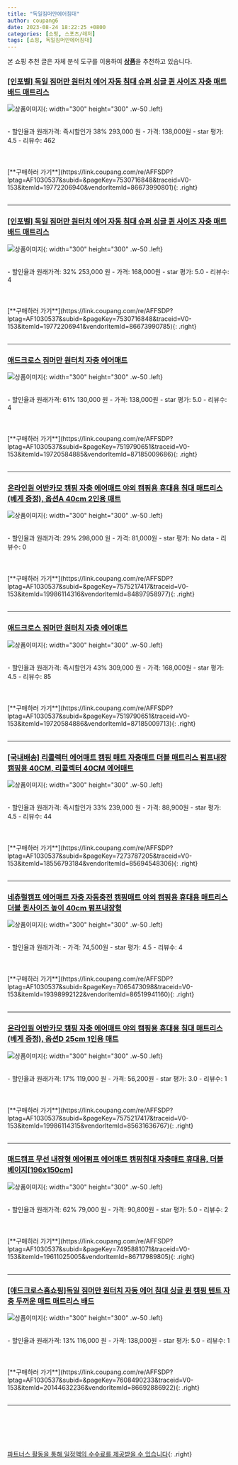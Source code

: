 ```yaml
---
title: "독일짐머만에어침대"
author: coupang6
date: 2023-08-24 18:22:25 +0800
categories: [쇼핑, 스포츠/레저]
tags: [쇼핑, 독일짐머만에어침대]
---
```


본 쇼핑 추천 글은 자체 분석 도구를 이용하여 [**상품**](https://link.coupang.com/a/bao1ui)을 추천하고 있습니다.

### [[인포벨] 독일 짐머만 원터치 에어 자동 침대 슈퍼 싱글 퀸 사이즈 자충 매트 배드 매트리스](https://link.coupang.com/re/AFFSDP?lptag=AF1030537&subid=&pageKey=7530716848&traceid=V0-153&itemId=19772206940&vendorItemId=86673990801)

![상품이미지](https://thumbnail8.coupangcdn.com/thumbnails/remote/230x230ex/image/vendor_inventory/d4e9/b41fb6ae8eaf731a451d74f3ea63cc76a771b1e932fb84bf159cadb23b5c.jpg){: width="300" height="300" .w-50 .left}


<br>
- 할인율과 원래가격: 즉시할인가 38%  293,000   원
- 가격: 138,000원
- star 평가: 4.5
- 리뷰수: 462
<br>
<br>
<br>
<br>
[**구매하러 가기**](https://link.coupang.com/re/AFFSDP?lptag=AF1030537&subid=&pageKey=7530716848&traceid=V0-153&itemId=19772206940&vendorItemId=86673990801){: .right}
<br>
<br>

---

### [[인포벨] 독일 짐머만 원터치 에어 자동 침대 슈퍼 싱글 퀸 사이즈 자충 매트 배드 매트리스](https://link.coupang.com/re/AFFSDP?lptag=AF1030537&subid=&pageKey=7530716848&traceid=V0-153&itemId=19772206941&vendorItemId=86673990785)

![상품이미지](https://thumbnail8.coupangcdn.com/thumbnails/remote/230x230ex/image/vendor_inventory/d4e9/b41fb6ae8eaf731a451d74f3ea63cc76a771b1e932fb84bf159cadb23b5c.jpg){: width="300" height="300" .w-50 .left}


<br>
- 할인율과 원래가격: 32%  253,000   원
- 가격: 168,000원
- star 평가: 5.0
- 리뷰수: 4
<br>
<br>
<br>
<br>
[**구매하러 가기**](https://link.coupang.com/re/AFFSDP?lptag=AF1030537&subid=&pageKey=7530716848&traceid=V0-153&itemId=19772206941&vendorItemId=86673990785){: .right}
<br>
<br>

---

### [애드크로스 짐머만 원터치 자충 에어매트](https://link.coupang.com/re/AFFSDP?lptag=AF1030537&subid=&pageKey=7519790651&traceid=V0-153&itemId=19720584885&vendorItemId=87185009686)

![상품이미지](https://thumbnail10.coupangcdn.com/thumbnails/remote/230x230ex/image/retail/images/2023/09/14/11/2/f7f2b589-319c-4c42-baae-de24d7ccd9e8.jpg){: width="300" height="300" .w-50 .left}


<br>
- 할인율과 원래가격: 61%  130,000   원
- 가격: 138,000원
- star 평가: 5.0
- 리뷰수: 4
<br>
<br>
<br>
<br>
[**구매하러 가기**](https://link.coupang.com/re/AFFSDP?lptag=AF1030537&subid=&pageKey=7519790651&traceid=V0-153&itemId=19720584885&vendorItemId=87185009686){: .right}
<br>
<br>

---

### [온라인원 어반카모 캠핑 자충 에어매트 야외 캠핑용 휴대용 침대 매트리스 (베게 증정), 옵션A 40cm 2인용 매트](https://link.coupang.com/re/AFFSDP?lptag=AF1030537&subid=&pageKey=7575217417&traceid=V0-153&itemId=19986114316&vendorItemId=84897958977)

![상품이미지](https://thumbnail9.coupangcdn.com/thumbnails/remote/230x230ex/image/vendor_inventory/fed2/06a4bb541346af73af691ac38a3a8eab9d9bdc219436871eac344a9e4fc6.png){: width="300" height="300" .w-50 .left}


<br>
- 할인율과 원래가격: 29%  298,000   원
- 가격: 81,000원
- star 평가: No data
- 리뷰수: 0
<br>
<br>
<br>
<br>
[**구매하러 가기**](https://link.coupang.com/re/AFFSDP?lptag=AF1030537&subid=&pageKey=7575217417&traceid=V0-153&itemId=19986114316&vendorItemId=84897958977){: .right}
<br>
<br>

---

### [애드크로스 짐머만 원터치 자충 에어매트](https://link.coupang.com/re/AFFSDP?lptag=AF1030537&subid=&pageKey=7519790651&traceid=V0-153&itemId=19720584886&vendorItemId=87185009713)

![상품이미지](https://thumbnail6.coupangcdn.com/thumbnails/remote/230x230ex/image/retail/images/2023/09/14/11/4/a2494f30-d948-40b2-9344-f06b80fa5a0a.jpg){: width="300" height="300" .w-50 .left}


<br>
- 할인율과 원래가격: 즉시할인가 43%  309,000   원
- 가격: 168,000원
- star 평가: 4.5
- 리뷰수: 85
<br>
<br>
<br>
<br>
[**구매하러 가기**](https://link.coupang.com/re/AFFSDP?lptag=AF1030537&subid=&pageKey=7519790651&traceid=V0-153&itemId=19720584886&vendorItemId=87185009713){: .right}
<br>
<br>

---

### [[국내배송] 리콜렉터 에어매트 캠핑 매트 자충매트 더블 매트리스 펌프내장 캠핑용 40CM, 리콜렉터 40CM 에어매트](https://link.coupang.com/re/AFFSDP?lptag=AF1030537&subid=&pageKey=7273787205&traceid=V0-153&itemId=18556793184&vendorItemId=85694548306)

![상품이미지](https://thumbnail10.coupangcdn.com/thumbnails/remote/230x230ex/image/vendor_inventory/592e/8570b8cdc520b75ba5084114b9b9e004460050815acdaa4908ee7178f08f.jpg){: width="300" height="300" .w-50 .left}


<br>
- 할인율과 원래가격: 즉시할인가 33%  239,000   원
- 가격: 88,900원
- star 평가: 4.5
- 리뷰수: 44
<br>
<br>
<br>
<br>
[**구매하러 가기**](https://link.coupang.com/re/AFFSDP?lptag=AF1030537&subid=&pageKey=7273787205&traceid=V0-153&itemId=18556793184&vendorItemId=85694548306){: .right}
<br>
<br>

---

### [네츄럴캠프 에어매트 자충 자동충전 캠핑매트 야외 캠핑용 휴대용 매트리스 더블 퀸사이즈 높이 40cm 펌프내장형](https://link.coupang.com/re/AFFSDP?lptag=AF1030537&subid=&pageKey=7065473098&traceid=V0-153&itemId=19398992122&vendorItemId=86519941160)

![상품이미지](https://thumbnail10.coupangcdn.com/thumbnails/remote/230x230ex/image/vendor_inventory/c6cb/145ea47828b35c032e242c485a1a324084768e7647884d0b49b68195fb10.jpg){: width="300" height="300" .w-50 .left}


<br>
- 할인율과 원래가격: 
- 가격: 74,500원
- star 평가: 4.5
- 리뷰수: 4
<br>
<br>
<br>
<br>
[**구매하러 가기**](https://link.coupang.com/re/AFFSDP?lptag=AF1030537&subid=&pageKey=7065473098&traceid=V0-153&itemId=19398992122&vendorItemId=86519941160){: .right}
<br>
<br>

---

### [온라인원 어반카모 캠핑 자충 에어매트 야외 캠핑용 휴대용 침대 매트리스 (베게 증정), 옵션D 25cm 1인용 매트](https://link.coupang.com/re/AFFSDP?lptag=AF1030537&subid=&pageKey=7575217417&traceid=V0-153&itemId=19986114315&vendorItemId=85631636767)

![상품이미지](https://thumbnail9.coupangcdn.com/thumbnails/remote/230x230ex/image/vendor_inventory/fed2/06a4bb541346af73af691ac38a3a8eab9d9bdc219436871eac344a9e4fc6.png){: width="300" height="300" .w-50 .left}


<br>
- 할인율과 원래가격: 17%  119,000   원
- 가격: 56,200원
- star 평가: 3.0
- 리뷰수: 1
<br>
<br>
<br>
<br>
[**구매하러 가기**](https://link.coupang.com/re/AFFSDP?lptag=AF1030537&subid=&pageKey=7575217417&traceid=V0-153&itemId=19986114315&vendorItemId=85631636767){: .right}
<br>
<br>

---

### [매드캠프 무선 내장형 에어펌프 에어매트 캠핑침대 자충매트 휴대용, 더블 베이지[196x150cm]](https://link.coupang.com/re/AFFSDP?lptag=AF1030537&subid=&pageKey=7495881071&traceid=V0-153&itemId=19611025005&vendorItemId=86717989805)

![상품이미지](https://thumbnail6.coupangcdn.com/thumbnails/remote/230x230ex/image/vendor_inventory/a6aa/b3136f04e1e9f8044c66e22a8a8f627bd948982ab626c857d5ae2aa851f7.png){: width="300" height="300" .w-50 .left}


<br>
- 할인율과 원래가격: 62%  79,000   원
- 가격: 90,800원
- star 평가: 5.0
- 리뷰수: 2
<br>
<br>
<br>
<br>
[**구매하러 가기**](https://link.coupang.com/re/AFFSDP?lptag=AF1030537&subid=&pageKey=7495881071&traceid=V0-153&itemId=19611025005&vendorItemId=86717989805){: .right}
<br>
<br>

---

### [[애드크로스홈쇼핑]독일 짐머만 원터치 자동 에어 침대 싱글 퀸 캠핑 텐트 자충 두꺼운 매트 매트리스 배드](https://link.coupang.com/re/AFFSDP?lptag=AF1030537&subid=&pageKey=7608490233&traceid=V0-153&itemId=20144632236&vendorItemId=86692886922)

![상품이미지](https://thumbnail8.coupangcdn.com/thumbnails/remote/230x230ex/image/vendor_inventory/0211/8a0ef631fb753345aabb2afc683889a2c000556a6005ccf6f8b11811f749.jpg){: width="300" height="300" .w-50 .left}


<br>
- 할인율과 원래가격: 13%  116,000   원
- 가격: 138,000원
- star 평가: 5.0
- 리뷰수: 1
<br>
<br>
<br>
<br>
[**구매하러 가기**](https://link.coupang.com/re/AFFSDP?lptag=AF1030537&subid=&pageKey=7608490233&traceid=V0-153&itemId=20144632236&vendorItemId=86692886922){: .right}
<br>
<br>

---
<br><br><br><br><br> [파트너스 활동을 통해 일정액의 수수료를 제공받을 수 있습니다](https://link.coupang.com/a/bao1ui){: .right}